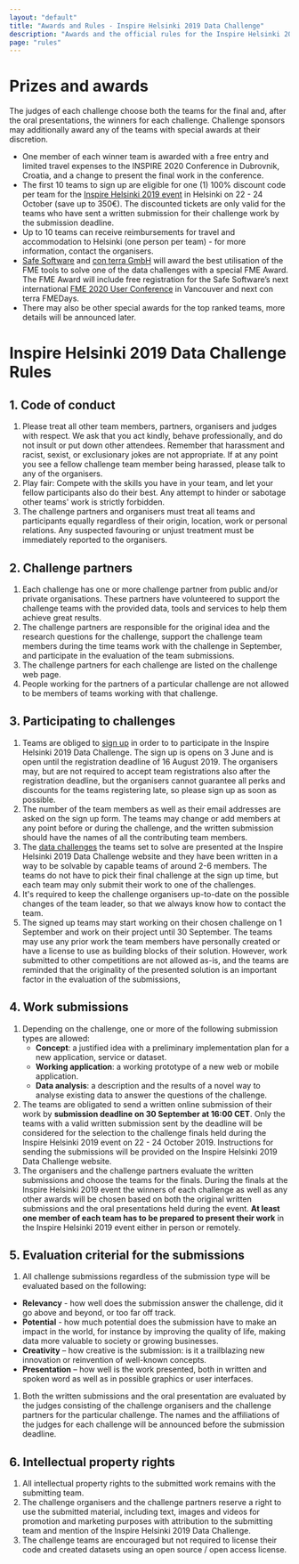 ```yaml
---
layout: "default"
title: "Awards and Rules - Inspire Helsinki 2019 Data Challenge"
description: "Awards and the official rules for the Inspire Helsinki 2019 Data Challenge competition"
page: "rules"
---
```

# Prizes and awards
The judges of each challenge choose both the teams for the final and, after the oral presentations, the winners for each challenge. Challenge sponsors may additionally award any of the teams with special awards at their discretion.
* One member of each winner team is awarded with a free entry and limited travel expenses to the INSPIRE 2020 Conference in Dubrovnik, Croatia,
and a change to present the final work in the conference.
* The first 10 teams to sign up are eligible for one (1) 100% discount code per team for the
[Inspire Helsinki 2019 event](https://www.inspire-helsinki-2019.fi/) in Helsinki on 22 - 24 October (save up to 350€). The discounted tickets are only valid for the teams who have sent a written submission for their challenge work by the submission deadline.
* Up to 10 teams can receive reimbursements for travel and accommodation to Helsinki (one person per team) - for more information, contact the organisers.
* [Safe Software](https://www.safe.com/) and [con terra GmbH](https://conterra.de/) will award the best utilisation of the FME tools to solve one of the data challenges with a special FME Award. The FME Award will include free registration for the Safe Software’s next international [FME 2020 User Conference](https://www.safe.com/fmeuc/) in Vancouver and next con terra FMEDays.
* There may also be other special awards for the top ranked teams, more details will be announced later.

# Inspire Helsinki 2019 Data Challenge Rules

## 1. Code of conduct
1. Please treat all other team members, partners, organisers and judges with respect.  We ask that you act kindly, behave professionally, and do not insult or put down other attendees.  Remember that harassment and racist, sexist, or exclusionary jokes are not appropriate. If at any point you see a fellow challenge team member being harassed, please talk to any of the organisers.
1. Play fair: Compete with the skills you have in your team, and let your fellow participants also do their best. Any attempt to hinder or sabotage other teams' work is strictly forbidden.
1. The challenge partners and organisers must treat all teams and participants equally regardless of their origin, location, work or personal relations. Any suspected favouring or unjust treatment must be immediately reported to the organisers.

## 2. Challenge partners
1. Each challenge has one or more challenge partner from public and/or private organisations. These partners have volunteered to support the challenge teams with the provided data, tools and services to help them achieve great results.
1. The challenge partners are responsible for the original idea and the research questions for the challenge, support the challenge team members during the time teams work with the challenge in September, and participate in the evaluation of the team submissions.
1. The challenge partners for each challenge are listed on the challenge web page.
1. People working for the partners of a particular challenge are not allowed to be members of teams working with that challenge.

## 3. Participating to challenges
1. Teams are obliged to [sign up](/signup.html) in order to to participate in the Inspire Helsinki 2019 Data Challenge. The sign up is opens on 3 June and is open until the registration deadline of 16 August 2019. The organisers may, but are not required to accept team registrations also after the registration deadline, but the organisers cannot guarantee all perks and discounts for the teams registering late, so please sign up as soon as possible.
1. The number of the team members as well as their email addresses are asked on the sign up form. The teams may change or add members at any point before or during the challenge, and the written submission should have the names of all the contributing team members.
1. The [data challenges](/) the teams set to solve are presented at the Inspire Helsinki 2019 Data Challenge website and they have been written in a way to be solvable by capable teams of around 2-6 members. The teams do not have to pick their final challenge at the sign up time, but each team may only submit their work to one of the challenges.
1. It's required to keep the challenge organisers up-to-date on the possible changes of the team leader, so that we always know how to contact the team.
1. The signed up teams may start working on their chosen challenge on 1 September and work on their project until 30 September. The teams may use any prior work the team members have personally created or have a license to use as building blocks of their solution. However, work submitted to other competitions are not allowed as-is, and the teams are reminded that the originality of the presented solution is an important factor in the evaluation of the submissions,

## 4. Work submissions
1. Depending on the challenge, one or more of the following submission types are allowed:
   * **Concept**: a justified idea with a preliminary implementation plan for a new application, service or dataset.
   * **Working application**: a working prototype of a new web or mobile application.
   * **Data analysis**: a description and the results of a novel way to analyse existing data to answer the questions of the challenge.
1. The teams are obligated to send a written online submission of their work by **submission deadline on 30 September at 16:00 CET**. Only the teams with a valid written submission sent by the deadline will be considered for the selection to the challenge finals held during the Inspire Helsinki 2019 event on 22 - 24 October 2019. Instructions for sending the submissions will be provided on the Inspire Helsinki 2019 Data Challenge website.
1. The organisers and the challenge partners evaluate the written submissions and choose the teams for the finals. During the finals at the Inspire Helsinki 2019 event the winners of each challenge as well as any other awards will be chosen based on both the original written submissions and the oral presentations held during the event. **At least one member of each team has to be prepared to present their work** in the Inspire Helsinki 2019 event either in person or remotely.

## 5. Evaluation criterial for the submissions
1. All challenge submissions regardless of the submission type will be evaluated based on the following:
* **Relevancy** - how well does the submission answer the challenge, did it go above and beyond, or too far off track.
* **Potential** - how much potential does the submission have to make an impact in the world, for instance by improving the quality of life, making data more valuable to society or growing businesses.
* **Creativity** – how creative is the submission: is it a trailblazing new innovation or reinvention of well-known concepts.
* **Presentation** – how well is the work presented, both in written and spoken word as well as in possible graphics or user interfaces.
1. Both the written submissions and the oral presentation are evaluated by the judges consisting of the challenge organisers and the challenge partners for the particular challenge. The names and the affiliations of the judges for each challenge will be announced before the submission deadline.

## 6. Intellectual property rights
1. All intellectual property rights to the submitted work remains with the submitting team.
1. The challenge organisers and the challenge partners reserve a right to use the submitted material, including text, images and videos for promotion and marketing purposes with attribution to the submitting team and mention of the Inspire Helsinki 2019 Data Challenge.
1. The challenge teams are encouraged but not required to license their code and created datasets using an open source / open access license.
